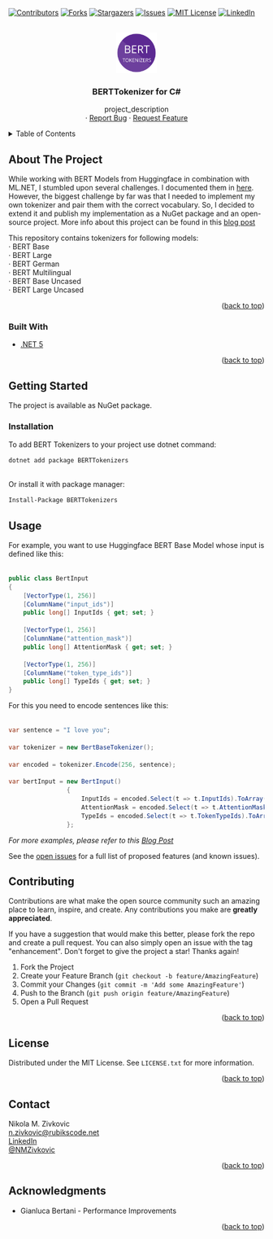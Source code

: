 <div id="top"></div>
<!--
*** Thanks for checking out the BERTTokenizers for C#. If you have a suggestion
*** that would make this better, please fork the repo and create a pull request
*** or simply open an issue with the tag "enhancement".
*** Don't forget to give the project a star!
*** Thanks again!
-->

[![Contributors][contributors-shield]][contributors-url]
[![Forks][forks-shield]][forks-url]
[![Stargazers][stars-shield]][stars-url]
[![Issues][issues-shield]][issues-url]
[![MIT License][license-shield]][license-url]
[![LinkedIn][linkedin-shield]][linkedin-url]

<!-- PROJECT LOGO -->
<br />
<div align="center">
  <a href="https://github.com/NMZivkovic/BertTokenizers">
    <img src="BERTTokenizers/Assets/logo.png" alt="Logo" width="80" height="80">
  </a>

<h3 align="center">BERTTokenizer for C#</h3>

  <p align="center">
    project_description
    <br />
    ·
    <a href="https://github.com/NMZivkovic/BertTokenizers/issues">Report Bug</a>
    ·
    <a href="https://github.com/NMZivkovic/BertTokenizers/issues">Request Feature</a>
  </p>
</div>



<!-- TABLE OF CONTENTS -->
<details>
  <summary>Table of Contents</summary>
  <ol>
    <li>
      <a href="#about-the-project">About The Project</a>
      <ul>
        <li><a href="#built-with">Built With</a></li>
      </ul>
    </li>
    <li>
      <a href="#getting-started">Getting Started</a>
      <ul>
        <li><a href="#prerequisites">Prerequisites</a></li>
        <li><a href="#installation">Installation</a></li>
      </ul>
    </li>
    <li><a href="#usage">Usage</a></li>
    <li><a href="#license">License</a></li>
    <li><a href="#contact">Contact</a></li>
    <li><a href="#acknowledgments">Acknowledgments</a></li>
  </ol>
</details>

<!-- ABOUT THE PROJECT -->
## About The Project

While working with BERT Models from Huggingface in combination with ML.NET, I stumbled upon several challenges.
I documented them in [here](https://rubikscode.net/2021/10/25/using-huggingface-transformers-with-ml-net/).</br>
However, the biggest challenge by far was that I needed to implement my own tokenizer and pair them with the correct vocabulary.
So, I decided to extend it and publish my implementation as a NuGet package and an open-source project.
More info about this project can be found in this [blog post](https://rubikscode.net/2021/11/01/bert-tokenizers-for-ml-net/)

This repository contains tokenizers for following models:<br />
    · BERT Base<br />
    · BERT Large<br />
    · BERT German<br />
    · BERT Multilingual<br />
    · BERT Base Uncased<br />
    · BERT Large Uncased<br />

<p align="right">(<a href="#top">back to top</a>)</p>

### Built With

* [.NET 5](https://dotnet.microsoft.com/download/dotnet/5.0)

<p align="right">(<a href="#top">back to top</a>)</p>

<!-- GETTING STARTED -->
## Getting Started

The project is available as NuGet package.

### Installation

To add BERT Tokenizers to your project use dotnet command:

```sh
dotnet add package BERTTokenizers
```

</br>
Or install it with package manager:

```bash
Install-Package BERTTokenizers
```

<!-- USAGE EXAMPLES -->
## Usage

For example, you want to use Huggingface BERT Base Model whose input is defined like this:

```csharp

public class BertInput
{
    [VectorType(1, 256)]
    [ColumnName("input_ids")]
    public long[] InputIds { get; set; }

    [VectorType(1, 256)]
    [ColumnName("attention_mask")]
    public long[] AttentionMask { get; set; }

    [VectorType(1, 256)]
    [ColumnName("token_type_ids")]
    public long[] TypeIds { get; set; }
}

```

For this you need to encode sentences like this:

```csharp

var sentence = "I love you";

var tokenizer = new BertBaseTokenizer();

var encoded = tokenizer.Encode(256, sentence);

var bertInput = new BertInput()
                {
                    InputIds = encoded.Select(t => t.InputIds).ToArray(),
                    AttentionMask = encoded.Select(t => t.AttentionMask).ToArray(),
                    TypeIds = encoded.Select(t => t.TokenTypeIds).ToArray()
                };

```

_For more examples, please refer to this [Blog Post](https://rubikscode.net/2021/11/01/bert-tokenizers-for-ml-net/)_

See the [open issues](https://github.com/NMZivkovic/BertTokenizers/issues) for a full list of proposed features (and known issues).


<!-- CONTRIBUTING -->
## Contributing

Contributions are what make the open source community such an amazing place to learn, inspire, and create. Any contributions you make are **greatly appreciated**.

If you have a suggestion that would make this better, please fork the repo and create a pull request. You can also simply open an issue with the tag "enhancement".
Don't forget to give the project a star! Thanks again!

1. Fork the Project
2. Create your Feature Branch (`git checkout -b feature/AmazingFeature`)
3. Commit your Changes (`git commit -m 'Add some AmazingFeature'`)
4. Push to the Branch (`git push origin feature/AmazingFeature`)
5. Open a Pull Request

<p align="right">(<a href="#top">back to top</a>)</p>



<!-- LICENSE -->
## License

Distributed under the MIT License. See `LICENSE.txt` for more information.

<p align="right">(<a href="#top">back to top</a>)</p>



<!-- CONTACT -->
## Contact

Nikola M. Zivkovic</br>
n.zivkovic@rubikscode.net</br>
[LinkedIn](https://www.linkedin.com/in/nmzivkovic/)</br>
[@NMZivkovic](https://twitter.com/NMZivkovic)</br>

<p align="right">(<a href="#top">back to top</a>)</p>

<!-- ACKNOWLEDGMENTS -->
## Acknowledgments

* Gianluca Bertani - Performance Improvements

<p align="right">(<a href="#top">back to top</a>)</p>

<!-- MARKDOWN LINKS & IMAGES -->
<!-- https://www.markdownguide.org/basic-syntax/#reference-style-links -->
[contributors-shield]: https://img.shields.io/github/contributors/NMZivkovic/BertTokenizers.svg?style=for-the-badge
[contributors-url]: https://github.com/NMZivkovic/BertTokenizers/graphs/contributors
[forks-shield]: https://img.shields.io/github/forks/NMZivkovic/BertTokenizers.svg?style=for-the-badge
[forks-url]: https://github.com/NMZivkovic/BertTokenizers/network/members
[stars-shield]: https://img.shields.io/github/stars/NMZivkovic/BertTokenizers.svg?style=for-the-badge
[stars-url]: https://github.com/NMZivkovic/BertTokenizers/stargazers
[issues-shield]: https://img.shields.io/github/issues/NMZivkovic/BertTokenizers.svg?style=for-the-badge
[issues-url]: https://github.com/NMZivkovic/BertTokenizers/issues
[license-shield]: https://img.shields.io/github/license/NMZivkovic/BertTokenizers.svg?style=for-the-badge
[license-url]: https://github.com/NMZivkovic/BertTokenizers/blob/master/LICENSE.txt
[linkedin-shield]: https://img.shields.io/badge/-LinkedIn-black.svg?style=for-the-badge&logo=linkedin&colorB=555
[linkedin-url]: https://www.linkedin.com/in/nmzivkovic/
